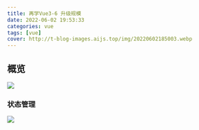 ```yaml
---
title: 再学Vue3-6 升级规模
date: 2022-06-02 19:53:33
categories: vue
tags: [vue]
cover: http://t-blog-images.aijs.top/img/20220602185003.webp
---
```


## 概览

![](http://t-blog-images.aijs.top/img/20220602200123.webp)

### 状态管理

![](http://t-blog-images.aijs.top/img/20220602200102.webp)

